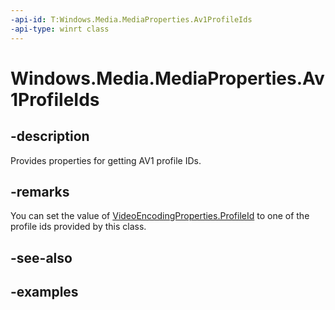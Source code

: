 ```yaml
---
-api-id: T:Windows.Media.MediaProperties.Av1ProfileIds
-api-type: winrt class
---
```


# Windows.Media.MediaProperties.Av1ProfileIds

<!--
public static class Av1ProfileIds
-->


## -description

Provides properties for getting AV1 profile IDs.

## -remarks

You can set the value of [VideoEncodingProperties.ProfileId](videoencodingproperties_profileid.md) to one of the profile ids provided by this class.

## -see-also

## -examples


